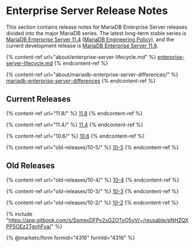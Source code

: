 # Enterprise Server Release Notes

This section contains release notes for MariaDB Enterprise Server releases divided into the major MariaDB series. The latest long-term stable series is [MariaDB Enterprise Server 11.4](11.4/) ([MariaDB Engineering Policy](https://mariadb.com/engineering-policies/)), and the current development release is [MariaDB Enterprise Server 11.8](11.8/).

{% content-ref url="about/enterprise-server-lifecycle.md" %}
[enterprise-server-lifecycle.md](about/enterprise-server-lifecycle.md)
{% endcontent-ref %}

{% content-ref url="about/mariadb-enterprise-server-differences/" %}
[mariadb-enterprise-server-differences](about/mariadb-enterprise-server-differences/)
{% endcontent-ref %}

## Current Releases



{% content-ref url="11.8/" %}
[11.8](11.8/)
{% endcontent-ref %}

{% content-ref url="11.4/" %}
[11.4](11.4/)
{% endcontent-ref %}

{% content-ref url="10.6/" %}
[10.6](10.6/)
{% endcontent-ref %}

{% content-ref url="old-releases/10-5/" %}
[10-5](old-releases/10-5/)
{% endcontent-ref %}

## Old Releases

{% content-ref url="old-releases/10-4/" %}
[10-4](old-releases/10-4/)
{% endcontent-ref %}

{% content-ref url="old-releases/10-3/" %}
[10-3](old-releases/10-3/)
{% endcontent-ref %}

{% content-ref url="old-releases/10-2/" %}
[10-2](old-releases/10-2/)
{% endcontent-ref %}

{% include "https://app.gitbook.com/s/SsmexDFPv2xG2OTyO5yV/~/reusable/pNHZQXPP5OEz2TgvhFva/" %}

{% @marketo/form formid="4316" formId="4316" %}
